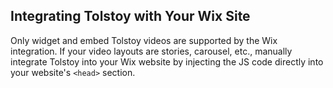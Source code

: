 ## Integrating Tolstoy with Your Wix Site

Only widget and embed Tolstoy videos are supported by the Wix integration. If your video layouts are stories, carousel, etc., manually integrate Tolstoy into your Wix website by injecting the JS code directly into your website's `<head>` section.